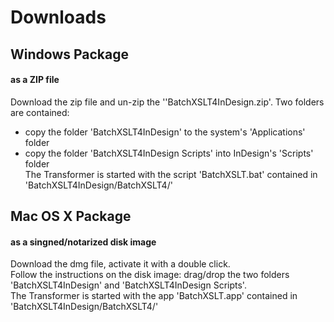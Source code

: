 
# Downloads
## Windows Package
#### as a ZIP file
Download the zip file and un-zip the ''BatchXSLT4InDesign.zip'.
Two folders are contained:
- copy the folder 'BatchXSLT4InDesign' to the system's 'Applications' folder
- copy the folder 'BatchXSLT4InDesign Scripts' into InDesign's 'Scripts' folder\
The Transformer is started with the script 'BatchXSLT.bat' contained in 'BatchXSLT4InDesign/BatchXSLT4/'


## Mac OS X Package
#### as a singned/notarized disk image
Download the dmg file, activate it with a double click.\
Follow the instructions on the disk image: drag/drop the two folders 'BatchXSLT4InDesign' and 'BatchXSLT4InDesign Scripts'.\
The Transformer is started with the app 'BatchXSLT.app' contained in 'BatchXSLT4InDesign/BatchXSLT4/'

